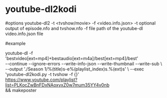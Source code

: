 # youtube-dl2kodi

#options
youtube-dl2 -t <tvshow/movie> -f <video.info.json>
 -t optional output of episode.nfo and tvshow.nfo
 -f file path of the youtube-dl video.info.json file

#example

youtube-dl -f 'bestvideo[ext=mp4]+bestaudio[ext=m4a]/best[ext=mp4]/best' \
--continue --ignore-errors --write-info-json --write-thumbnail --write-sub \ 
--output './Season 1/%(title)s-e%(playlist_index)s.%(ext)s' \ 
--exec 'youtube-dl2kodi.py -t tvshow -f {}' \
https://www.youtube.com/playlist?list=PLKocZwBnFDxNAoxyxZ0w7mum35YY4v0nb \
&& makeposter

